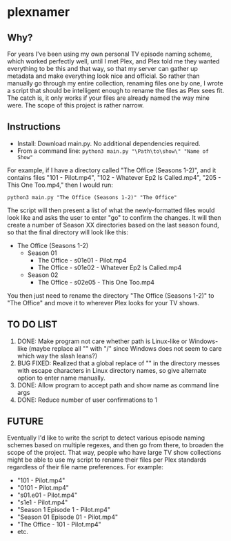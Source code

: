 # plexnamer

## Why?
For years I've been using my own personal TV episode naming scheme, which worked perfectly well, until I met Plex, and Plex told me they wanted everything to be this and that way, so that my server can gather up metadata and make everything look nice and official. So rather than manually go through my entire collection, renaming files one by one, I wrote a script that should be intelligent enough to rename the files as Plex sees fit. The catch is, it only works if your files are already named the way mine were. The scope of this project is rather narrow.

## Instructions
- Install: Download main.py. No additional dependencies required.
- From a command line: `python3 main.py "\Path\to\show\" "Name of Show"`

For example, if I have a directory called "The Office (Seasons 1-2)", and it contains files "101 - Pilot.mp4", "102 - Whatever Ep2 Is Called.mp4", "205 - This One Too.mp4," then I would run:

`python3 main.py "The Office (Seasons 1-2)" "The Office"`

The script will then present a list of what the newly-formatted files would look like and asks the user to enter "go" to confirm the changes. It will then create a number of Season XX directories based on the last season found, so that the final directory will look like this:
- The Office (Seasons 1-2)
  - Season 01
    - The Office - s01e01 - Pilot.mp4
    - The Office - s01e02 - Whatever Ep2 Is Called.mp4
  - Season 02
    - The Office - s02e05 - This One Too.mp4

You then just need to rename the directory "The Office (Seasons 1-2)" to "The Office" and move it to wherever Plex looks for your TV shows.

## TO DO LIST
1. DONE: Make program not care whether path is Linux-like or Windows-like (maybe replace all "\" with "/" since Windows does not seem to care which way the slash leans?)
2. BUG FIXED: Realized that a global replace of "\" in the directory messes with escape characters in Linux directory names, so give alternate option to enter name manually.
3. DONE: Allow program to accept path and show name as command line args
4. DONE: Reduce number of user confirmations to 1

## FUTURE
Eventually I'd like to write the script to detect various episode naming schemes based on multiple regexes, and then go from there, to broaden the scope of the project. That way, people who have large TV show collections might be able to use my script to rename their files per Plex standards regardless of their file name preferences. For example:
- "101 - Pilot.mp4"
- "0101 - Pilot.mp4"
- "s01.e01 - Pilot.mp4"
- "s1e1 - Pilot.mp4"
- "Season 1 Episode 1 - Pilot.mp4"
- "Season 01 Episode 01 - Pilot.mp4"
- "The Office - 101 - Pilot.mp4"
- etc.